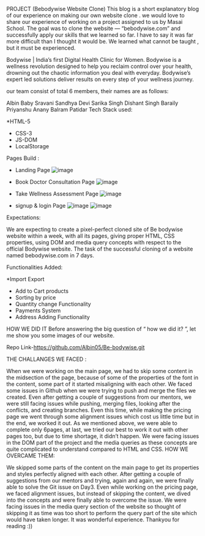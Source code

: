 PROJECT (Bebodywise Website Clone)
This blog is a short explanatory blog of our experience on making our own website clone . we would love to share our experience of working on a project assigned to us by Masai School. The goal was to clone the website — “bebodywise.com” and successfully apply our skills that we learned so far. I have to say it was far more difficult than I thought it would be. We learned what cannot be taught , but it must be experienced.

Bodywise | India’s first Digital Health Clinic for Women. Bodywise is a wellness revolution designed to help you reclaim control over your health, drowning out the chaotic information you deal with everyday. Bodywise’s expert led solutions deliver results on every step of your wellness journey.

our team consist of total 6 members, their names are as follows:

Albin Baby
Sravani Sandhya Devi
Sarika Singh
Dishant Singh Baraily
Priyanshu Anany
Balram Patidar
Tech Stack used:

*HTML-5
* CSS-3
* JS-DOM
* LocalStorage

Pages Build :

* Landing Page
![image](https://user-images.githubusercontent.com/93612939/171859045-cf284478-8af7-451a-b434-e6f5bf66bec0.png)

* Book Doctor Consultation Page
![image](https://user-images.githubusercontent.com/93612939/171859071-b7888fd6-9d36-4373-98cd-e9c3c64b7e5f.png)

* Take Wellness Assessment Page
![image](https://user-images.githubusercontent.com/93612939/171859088-aa8f00a9-58d8-431e-94b5-0b50766f8afc.png)

* signup & login Page
![image](https://user-images.githubusercontent.com/93612939/171859126-38acc4e6-e178-4d7c-ba95-711378f11c86.png)
![image](https://user-images.githubusercontent.com/93612939/171859154-eef7ad22-2c51-4b2b-9b35-8bebebc3b713.png)



Expectations:

We are expecting to create a pixel-perfect cloned site of Be bodywise website within a week, with all its pages, giving proper HTML, CSS properties, using DOM and media query concepts with respect to the official Bodywise website. The task of the successful cloning of a website named bebodywise.com in 7 days.

Functionalities Added:

*Import Export
* Add to Cart products
* Sorting by price
* Quantity change Functionality
* Payments System
* Address Adding Functionality

HOW WE DID IT
Before answering the big question of “ how we did it? ”, let me show you some images of our website.







Repo Link-https://github.com/Albin05/Be-bodywise.git

THE CHALLANGES WE FACED :

When we were working on the main page, we had to skip some content in the midsection of the page, because of some of the properties of the font in the content, some part of it started misaligning with each other.
We faced some issues in Github when we were trying to push and merge the files we created.
Even after getting a couple of suggestions from our mentors, we were still facing issues while pushing, merging files, looking after the conflicts, and creating branches.
Even this time, while making the pricing page we went through some alignment issues which cost us little time but in the end, we worked it out.
As we mentioned above, we were able to complete only 6pages, at last, we tried our best to work it out with other pages too, but due to time shortage, it didn’t happen.
We were facing issues in the DOM part of the project and the media queries as these concepts are quite complicated to understand compared to HTML and CSS.
HOW WE OVERCAME THEM:

We skipped some parts of the content on the main page to get its properties and styles perfectly aligned with each other.
After getting a couple of suggestions from our mentors and trying, again and again, we were finally able to solve the Git issue on Day3.
Even while working on the pricing page, we faced alignment issues, but instead of skipping the content, we dived into the concepts and were finally able to overcome the issue.
We were facing issues in the media query section of the website so thought of skipping it as time was too short to perform the query part of the site which would have taken longer.
It was wonderful experience. Thankyou for reading :))


